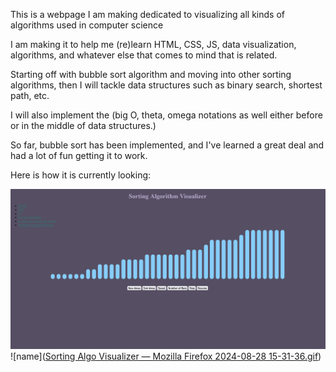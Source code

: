 This is a webpage I am making dedicated to visualizing all kinds of algorithms used in computer science

I am making it to help me (re)learn HTML, CSS, JS, data visualization, algorithms, and whatever else that comes to mind that is related.

Starting off with bubble sort algorithm and moving into other sorting algorithms, then I will tackle data structures such as binary search, shortest path, etc.

I will also implement the (big O, theta, omega notations as well either before or in the middle of data structures.)

So far, bubble sort has been implemented, and I've learned a great deal and had a lot of fun getting it to work.

Here is how it is currently looking:

![alt text](image.png)
![name]([Sorting Algo Visualizer — Mozilla Firefox 2024-08-28 15-31-36.gif](https://github.com/ccchameleon/AlgorithmVisualizerWebpage/blob/main/Sorting%20Algo%20Visualizer%20%E2%80%94%20Mozilla%20Firefox%202024-08-28%2015-31-36.gif))
